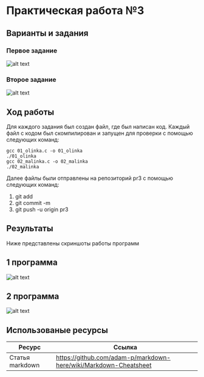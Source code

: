# Практическая работа №3
## Варианты и задания
### Первое задание
![alt text](https://pp.userapi.com/c849416/v849416541/159039/4wxjHq9aUJ0.jpg)
### Второе задание
![alt text](https://pp.userapi.com/c846323/v846323474/1cb9cf/cqDZvn7khVY.jpg)


## Ход работы
Для каждого задания был создан файл, где был написан код. Каждый файл с кодом был скомпилирован и запущен для проверки с помощью следующих команд:
```
gcc 01_olinka.c -o 01_olinka
./01_olinka
gcc 02_malinka.c -o 02_malinka
./02_malinka
```
Далее файлы были отправлены на репозиторий pr3 с помощью следующих команд:
1) git add
2) git commit -m
3) git push -u origin pr3
## Результаты
Ниже представлены скриншоты работы программ

## 1 программа

![alt text](https://pp.userapi.com/c845016/v845016259/1d3f93/hV4mTl9svag.jpg)

## 2 программа

![alt text](https://pp.userapi.com/c844320/v844320259/1d53d9/YKeYOUQO-Yc.jpg)

## Использованые ресурсы

| Ресурс          | Ссылка                                                           |
| ------------    | -----------------------------------------------------------------|
| Статья markdown | https://github.com/adam-p/markdown-here/wiki/Markdown-Cheatsheet |
